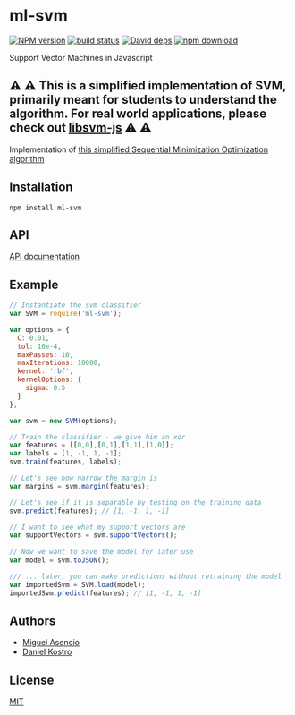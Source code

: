 # ml-svm

  [![NPM version][npm-image]][npm-url]
  [![build status][travis-image]][travis-url]
  [![David deps][david-image]][david-url]
  [![npm download][download-image]][download-url]
  
Support Vector Machines in Javascript

## :warning: :warning: This is a simplified implementation of SVM, primarily meant for students to understand the algorithm. For real world applications, please check out [libsvm-js](https://github.com/mljs/libsvm) :warning: :warning:

Implementation of [this simplified Sequential Minimization Optimization algorithm](http://cs229.stanford.edu/materials/smo.pdf)

## Installation

`npm install ml-svm`

## API
[API documentation](https://mljs.github.io/svm)

## Example

```js
// Instantiate the svm classifier
var SVM = require('ml-svm');

var options = {
  C: 0.01,
  tol: 10e-4,
  maxPasses: 10,
  maxIterations: 10000,
  kernel: 'rbf',
  kernelOptions: {
    sigma: 0.5
  }
};

var svm = new SVM(options);

// Train the classifier - we give him an xor
var features = [[0,0],[0,1],[1,1],[1,0]];
var labels = [1, -1, 1, -1];
svm.train(features, labels);

// Let's see how narrow the margin is
var margins = svm.margin(features);

// Let's see if it is separable by testing on the training data
svm.predict(features); // [1, -1, 1, -1]

// I want to see what my support vectors are
var supportVectors = svm.supportVectors();
 
// Now we want to save the model for later use
var model = svm.toJSON();

/// ... later, you can make predictions without retraining the model
var importedSvm = SVM.load(model);
importedSvm.predict(features); // [1, -1, 1, -1] 
```


## Authors

  - [Miguel Asencio](https://github.com/maasencioh)
  - [Daniel Kostro](https://github.com/stropitek)

## License

  [MIT](./LICENSE)

[npm-image]: https://img.shields.io/npm/v/ml-svm.svg?style=flat-square
[npm-url]: https://npmjs.org/package/ml-svm
[travis-image]: https://img.shields.io/travis/mljs/svm/master.svg?style=flat-square
[travis-url]: https://travis-ci.org/mljs/svm
[david-image]: https://img.shields.io/david/mljs/svm.svg?style=flat-square
[david-url]: https://david-dm.org/mljs/svm
[download-image]: https://img.shields.io/npm/dm/ml-svm.svg?style=flat-square
[download-url]: https://npmjs.org/package/ml-svm
